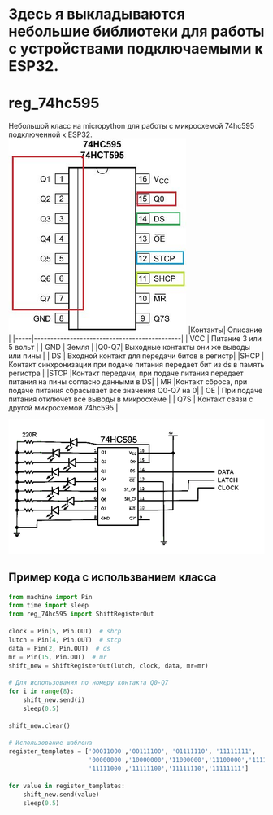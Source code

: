 # Здесь я выкладываются небольшие библиотеки  для работы с устройствами подключаемыми к ESP32.

# reg_74hc595
Небольшой класс на micropython для работы с микросхемой 74hc595 подключенной к ESP32.
![Входы выходы на микросхеме](https://github.com/IDMIRT/esp32/blob/master/picture/74hc595-serial-shift-register.jpg)
|Контакты| Описание |
|-----|---------------------------------------------|
| VCC | Питание 3 или 5 вольт                       |
| GND | Земля                                       | 
|Q0-Q7| Выходные контакты они же выводы или пины    |
| DS  | Входной контакт для передачи битов в регистр|
|SHCP | Контакт синхронизации при подаче питания передает бит из ds в память регистра   |
|STCP |Контакт передачи, при подаче питания передает питания на пины согласно данными в DS|
| MR  |Контакт сброса, при подаче питания сбрасывает все значения Q0-Q7 на 0|
| OE  | При подаче питания отключет все выводы в микросхеме        |
| Q7S | Контакт связи с другой микросхемой 74hc595  |


![Схема подключения к контроллеру](https://github.com/IDMIRT/esp32/blob/master/picture/595_single.png)

## Пример кода с использванием класса
```python
from machine import Pin
from time import sleep
from reg_74hc595 import ShiftRegisterOut

clock = Pin(5, Pin.OUT)  # shcp
lutch = Pin(4, Pin.OUT)  # stcp
data = Pin(2, Pin.OUT)  # ds
mr = Pin(15, Pin.OUT)  # mr
shift_new = ShiftRegisterOut(lutch, clock, data, mr=mr) 

# Для использования по номеру контакта Q0-Q7 
for i in range(8):
    shift_new.send(i)
    sleep(0.5)

shift_new.clear()

# Использование шаблона 
register_templates = ['00011000','00111100', '01111110', '11111111',
                      '00000000','10000000','11000000','11100000','11110000',
                      '11111000','11111100','11111110','11111111']

for value in register_templates:
    shift_new.send(value)
    sleep(0.5)



